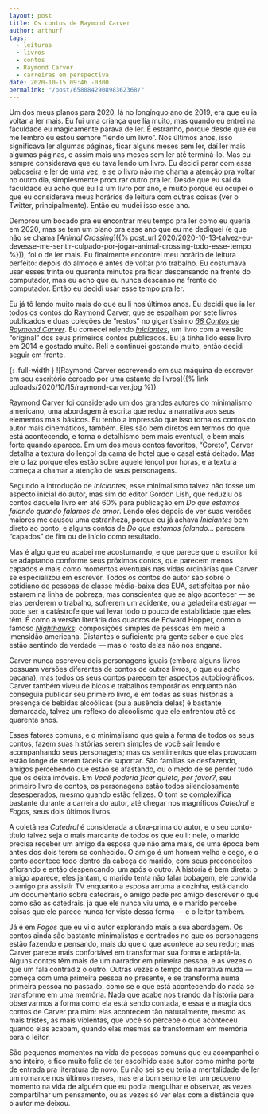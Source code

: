 ```yaml
---
layout: post
title: Os contos de Raymond Carver
author: arthurf
tags:
  - leituras
  - livros
  - contos
  - Raymond Carver
  - carreiras em perspectiva
date: 2020-10-15 09:46 -0300
permalink: "/post/658084290898362368/"
---
```


Um dos meus planos para 2020, lá no longínquo ano de 2019, era que eu ia voltar a ler mais. Eu fui uma criança que lia muito, mas quando eu entrei na faculdade eu magicamente parava de ler. É estranho, porque desde que eu me lembro eu estou sempre “lendo um livro”. Nos últimos anos, isso significava ler algumas páginas, ficar alguns meses sem ler, daí ler mais algumas páginas, e assim mais uns meses sem ler até terminá-lo. Mas eu sempre considerava que eu tava lendo um livro. Eu decidi parar com essa baboseira e ler de uma vez, e se o livro não me chama a atenção pra voltar no outro dia, simplesmente procurar outro pra ler. Desde que eu saí da faculdade eu acho que eu lia um livro por ano, e muito porque eu ocupei o que eu considerava meus horários de leitura com outras coisas (ver o Twitter, principalmente). Então eu mudei isso esse ano.

Demorou um bocado pra eu encontrar meu tempo pra ler como eu queria em 2020, mas se tem um plano pra esse ano que eu me dediquei (e que não se chama [*Animal Crossing*]({% post_url 2020/2020-10-13-talvez-eu-devesse-me-sentir-culpado-por-jogar-animal-crossing-todo-esse-tempo %})), foi o de ler mais. Eu finalmente encontrei meu horário de leitura perfeito: depois do almoço e antes de voltar pro trabalho. Eu costumava usar esses trinta ou quarenta minutos pra ficar descansando na frente do computador, mas eu acho que eu nunca descanso na frente do computador. Então eu decidi usar esse tempo pra ler.

Eu já tô lendo muito mais do que eu li nos últimos anos. Eu decidi que ia ler todos os contos do Raymond Carver, que se espalham por sete livros publicados e duas coleções de “restos” no gigantíssimo [_68 Contos de Raymond Carver_](https://www.companhiadasletras.com.br/detalhe.php?codigo=12687). Eu comecei relendo [_Iniciantes_](https://www.companhiadasletras.com.br/detalhe.php?codigo=12686), um livro com a versão “original” dos seus primeiros contos publicados. Eu já tinha lido esse livro em 2014 e gostado muito. Reli e continuei gostando muito, então decidi seguir em frente.

{: .full-width }
![Raymond Carver escrevendo em sua máquina de escrever em seu escritório cercado por uma estante de livros]({% link uploads/2020/10/15/raymond-carver.jpg %})

Raymond Carver foi considerado um dos grandes autores do minimalismo americano, uma abordagem à escrita que reduz a narrativa aos seus elementos mais básicos. Eu tenho a impressão que isso torna os contos do autor mais cinemáticos, também. Eles são bem diretos em termos do que está acontecendo, e torna o detalhismo bem mais eventual, e bem mais forte quando aparece. Em um dos meus contos favoritos, “Coreto”, Carver detalha a textura do lençol da cama de hotel que o casal está deitado. Mas ele o faz porque eles estão sobre aquele lençol por horas, e a textura começa a chamar a atenção de seus personagens.

Segundo a introdução de _Iniciantes_, esse minimalismo talvez não fosse um aspecto inicial do autor, mas sim do editor Gordon Lish, que reduziu os contos daquele livro em até 60% para publicação em _Do que estamos falando quando falamos de amor_. Lendo eles depois de ver suas versões maiores me causou uma estranheza, porque eu já achava _Iniciantes_ bem direto ao ponto, e alguns contos de _Do que estamos falando…_ parecem “capados” de fim ou de início como resultado.

Mas é algo que eu acabei me acostumando, e que parece que o escritor foi se adaptando conforme seus próximos contos, que parecem menos capados e mais como momentos eventuais nas vidas ordinárias que Carver se especializou em escrever. Todos os contos do autor são sobre o cotidiano de pessoas de classe média-baixa dos EUA, satisfeitas por não estarem na linha de pobreza, mas conscientes que se algo acontecer — se elas perderem o trabalho, sofrerem um acidente, ou a geladeira estragar — pode ser a catástrofe que vai levar todo o pouco de estabilidade que eles têm. É como a versão literária dos quadros de Edward Hopper, como o famoso [_Nighthawks_](<https://pt.wikipedia.org/wiki/Nighthawks_(pintura)>): composições simples de pessoas em meio à imensidão americana. Distantes o suficiente pra gente saber o que elas estão sentindo de verdade — mas o rosto delas não nos engana.

Carver nunca escreveu dois personagens iguais (embora alguns livros possuam versões diferentes de contos de outros livros, o que eu acho bacana), mas todos os seus contos parecem ter aspectos autobiográficos. Carver também viveu de bicos e trabalhos temporários enquanto não conseguia publicar seu primeiro livro, e em todas as suas histórias a presença de bebidas alcoólicas (ou a ausência delas) é bastante demarcada, talvez um reflexo do alcoolismo que ele enfrentou até os quarenta anos.

Esses fatores comuns, e o minimalismo que guia a forma de todos os seus contos, fazem suas histórias serem simples de você sair lendo e acompanhando seus personagens; mas os sentimentos que elas provocam estão longe de serem fáceis de suportar. São famílias se desfazendo, amigos percebendo que estão se afastando, ou o medo de se perder tudo que os deixa imóveis. Em _Você poderia ficar quieta, por favor?_, seu primeiro livro de contos, os personagens estão todos silenciosamente desesperados, mesmo quando estão felizes. O tom se complexifica bastante durante a carreira do autor, até chegar nos magníficos _Catedral_ e _Fogos_, seus dois últimos livros.

A coletânea _Catedral_ é considerada a obra-prima do autor, e o seu conto-título talvez seja o mais marcante de todos os que eu li: nele, o marido precisa receber um amigo da esposa que não ama mais, de uma época bem antes dos dois terem se conhecido. O amigo é um homem velho e cego, e o conto acontece todo dentro da cabeça do marido, com seus preconceitos aflorando e então despencando, um após o outro. A história é bem direta: o amigo aparece, eles jantam, o marido tenta não falar bobagem, ele convida o amigo pra assistir TV enquanto a esposa arruma a cozinha, está dando um documentário sobre catedrais, o amigo pede pro amigo descrever o que como são as catedrais, já que ele nunca viu uma, e o marido percebe coisas que ele parece nunca ter visto dessa forma — e o leitor também.

Já é em _Fogos_ que eu vi o autor explorando mais a sua abordagem. Os contos ainda são bastante minimalistas e centrados no que os personagens estão fazendo e pensando, mais do que o que acontece ao seu redor; mas Carver parece mais confortável em transformar sua forma e adaptá-la. Alguns contos têm mais de um narrador em primeira pessoa, e as vezes o que um fala contradiz o outro. Outras vezes o tempo da narrativa muda — começa com uma primeira pessoa no presente, e se transforma numa primeira pessoa no passado, como se o que está acontecendo do nada se transforme em uma memória. Nada que acabe nos tirando da história para observarmos a forma como ela está sendo contada, e essa é a magia dos contos de Carver pra mim: elas acontecem tão naturalmente, mesmo as mais tristes, as mais violentas, que você só percebe o que aconteceu quando elas acabam, quando elas mesmas se transformam em memória para o leitor.

São pequenos momentos na vida de pessoas comuns que eu acompanhei o ano inteiro, e fico muito feliz de ter escolhido esse autor como minha porta de entrada pra literatura de novo. Eu não sei se eu teria a mentalidade de ler um romance nos últimos meses, mas era bom sempre ter um pequeno momento na vida de alguém que eu podia mergulhar e observar, as vezes compartilhar um pensamento, ou as vezes só ver elas com a distância que o autor me deixou.
